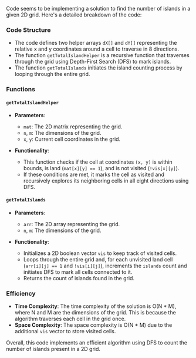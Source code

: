 Code seems to be implementing a solution to find the number of islands in a given 2D grid. Here's a detailed breakdown of the code:

### Code Structure
- The code defines two helper arrays `dX[]` and `dY[]` representing the relative x and y coordinates around a cell to traverse in 8 directions.
- The function `getTotalIslandHelper` is a recursive function that traverses through the grid using Depth-First Search (DFS) to mark islands.
- The function `getTotalIslands` initiates the island counting process by looping through the entire grid.

### Functions
#### `getTotalIslandHelper`
- **Parameters**:
    - `mat`: The 2D matrix representing the grid.
    - `n`, `m`: The dimensions of the grid.
    - `x`, `y`: Current cell coordinates in the grid.

- **Functionality**:
    - This function checks if the cell at coordinates `(x, y)` is within bounds, is land (`mat[x][y] == 1`), and is not visited (`!vis[x][y]`).
    - If these conditions are met, it marks the cell as visited and recursively explores its neighboring cells in all eight directions using DFS.

#### `getTotalIslands`
- **Parameters**:
    - `arr`: The 2D array representing the grid.
    - `n`, `m`: The dimensions of the grid.

- **Functionality**:
    - Initializes a 2D boolean vector `vis` to keep track of visited cells.
    - Loops through the entire grid and, for each unvisited land cell (`arr[i][j] == 1` and `!vis[i][j]`), increments the `islands` count and initiates DFS to mark all cells connected to it.
    - Returns the count of islands found in the grid.

### Efficiency
- **Time Complexity**: The time complexity of the solution is O(N * M), where N and M are the dimensions of the grid. This is because the algorithm traverses each cell in the grid once.
- **Space Complexity**: The space complexity is O(N * M) due to the additional `vis` vector to store visited cells.

Overall, this code implements an efficient algorithm using DFS to count the number of islands present in a 2D grid.


